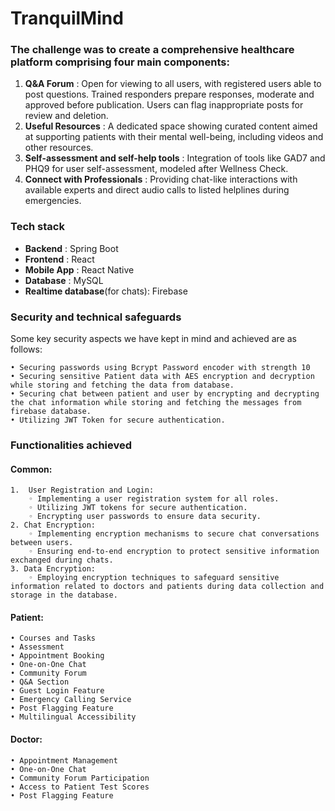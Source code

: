 # TranquilMind

### The challenge was to create a comprehensive healthcare platform comprising four main components:
  1. **Q&A Forum** : Open for viewing to all users, with registered users able to post questions. Trained responders prepare responses, moderate and approved before publication. Users can flag inappropriate posts for review and deletion.
  2. **Useful Resources** : A dedicated space showing curated content aimed at supporting patients with their mental well-being, including videos and other resources. 
  3. **Self-assessment and self-help tools** : Integration of tools like GAD7 and PHQ9 for user self-assessment, modeled after Wellness Check.
  4. **Connect with Professionals** : Providing chat-like interactions with available experts and direct audio calls to listed helplines during emergencies.

### Tech stack
+ **Backend** : Spring Boot
+ **Frontend** : React
+ **Mobile App** : React Native
+ **Database** : MySQL
+ **Realtime database**(for chats): Firebase

### Security and technical safeguards
  Some key security aspects we have kept in mind and achieved are as follows:
  
    • Securing passwords using Bcrypt Password encoder with strength 10
    • Securing sensitive Patient data with AES encryption and decryption while storing and fetching the data from database.
    • Securing chat between patient and user by encrypting and decrypting the chat information while storing and fetching the messages from firebase database.
    • Utilizing JWT Token for secure authentication.

### Functionalities achieved
#### Common:
    1.  User Registration and Login:
        ◦ Implementing a user registration system for all roles.
        ◦ Utilizing JWT tokens for secure authentication.
        ◦ Encrypting user passwords to ensure data security.
    2. Chat Encryption:
        ◦ Implementing encryption mechanisms to secure chat conversations between users.
        ◦ Ensuring end-to-end encryption to protect sensitive information exchanged during chats.
    3. Data Encryption:
        ◦ Employing encryption techniques to safeguard sensitive information related to doctors and patients during data collection and storage in the database.

####  Patient:
    
    • Courses and Tasks
    • Assessment
    • Appointment Booking
    • One-on-One Chat
    • Community Forum
    • Q&A Section
    • Guest Login Feature
    • Emergency Calling Service
    • Post Flagging Feature
    • Multilingual Accessibility

#### Doctor:

    • Appointment Management
    • One-on-One Chat
    • Community Forum Participation
    • Access to Patient Test Scores
    • Post Flagging Feature

